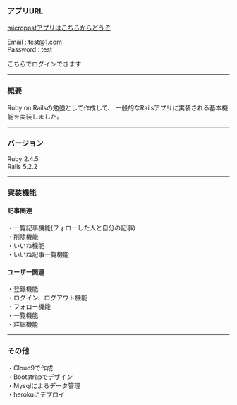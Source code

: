 ### アプリURL
[micropostアプリはこちらからどうぞ](https://afternoon-temple-22969.herokuapp.com/)

Email : test@1.com  
Password : test

こちらでログインできます
***
### 概要
Ruby on Railsの勉強として作成して、 一般的なRailsアプリに実装される基本機能を実装しました。
***
### バージョン
Ruby 2.4.5  
Rails 5.2.2
***
### 実装機能

#### 記事関連
・一覧記事機能(フォローした人と自分の記事)  
・削除機能  
・いいね機能  
・いいね記事一覧機能  

#### ユーザー関連
・登録機能  
・ログイン、ログアウト機能  
・フォロー機能  
・一覧機能  
・詳細機能  
***
### その他
・Cloud9で作成  
・Bootstrapでデザイン  
・Mysqlによるデータ管理  
・herokuにデプロイ
